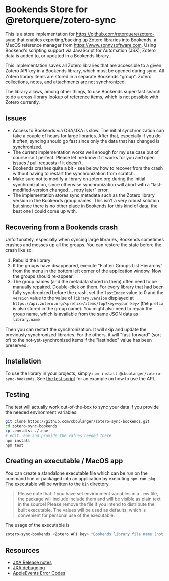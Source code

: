 # Bookends Store for @retorquere/zotero-sync

This is a store implementation for https://github.com/retorquere/zotero-sync 
that enables exporting/backing up Zotero libraries into Bookends, a MacOS reference
manager from https://www.sonnysoftware.com. Using Bookend's scripting support via
JavaScript for Automation (JSX), Zotero data is added to, or updated in a Bookends library.

This implementation saves all Zotero libraries that are accessible to a given Zotero 
API key in a Bookends library, which must be opened during sync. All Zotero library items are
stored in a separate Bookends "group". Zotero collections, notes, and attachments are
not synchronized.

The library allows, among other things, to use Bookends super-fast search to do a 
cross-library lookup of reference items, which is not possible with Zotero currently.

## Issues
 - Access to Bookends via OSA/JXA is slow. The initial synchronization can take a couple of hours for large libraries.
   After that, especially if you do it often, syncing should go fast since only the data that has changed is 
   synchronized. 
 - The current implementation works well enough for my use case but of course isn't perfect. Please
   let me know if it works for you and open issues / pull requests if it doesn't.
 - Bookends crashes quite a bit - see below how to recover from the crash without having to restart the 
   synchronization from scratch. 
 - Make sure not to modify a library on zotero.org during the initial synchronization, since otherwise 
   synchronization will abort with a "last-modified-version changed ... retry later" error. 
 - The implementation stores sync metadata such as the Zotero library version in the Bookends 
   group names. This isn't a very robust solution but since there is no other place in Bookends 
   for this kind of data, the best one I could come up with. 
   
## Recovering from a Bookends crash

Unfortunately, especially when syncing large libraries, Bookends sometimes crashes and messes up all the groups. 
You can restore the state before the crash like so:

   1) Rebuild the library 
   2) If the groups have disappeared, execute "Flatten Groups List Hierarchy" from the menu in the bottom left corner of 
      the application window. Now the groups should re-appear.
   3) The group names (and the metadata stored in them) often need to be manually repaired. Double-click on them.
      For every library that had been fully synchronized before the crash, set the `lastIndex` value to 0 and the 
      `version` value to the value of `library.version` displayed at `https://api.zotero.org/<prefix>/items/top?key=<your key>` 
      (the `prefix` is also stored in the group name). You might also need to repair the group name, which is available
      from the same JSON data as `library.name`
      
Then you can restart the synchronization. It will skip and update the previously synchronized libraries. For the others,
it will "fast-forward" (sort of) to the not-yet-synchronized items if the "lastIndex" value has been preserved.

## Installation

To use the library in your projects, simply `npm install @cboulanger/zotero-sync-bookends`. See [the test script](test.ts) 
for an example on how to use the API.

## Testing

The test will actually work out-of-the-box to sync your data if you provide the needed environment variables.

```bash
git clone https://github.com/cboulanger/zotero-sync-bookends.git
cd zotero-sync-bookends
cp .env.dist ./.env
# edit .env and provide the values needed there
npm install
npm test
```

## Creating an executable / MacOS app

You can create a standalone executable file which can be run on the command line or packaged into 
an application by executing `npm run pkg`. The executable will be written to the `bin` directory.

> Please note that if you have set environment variables in a `.env` file, the package will include 
> include them and will be visible as plain text in the source! Please remove the file if you intend 
> to distribute the built executable. The values will be used as defaults, which is convenient for 
> personal use of the executable. 

The usage of the executable is

```bash
zotero-sync-bookends <Zotero API key> "Bookends library file name (not the path!)"
```


## Resources
- [JXA Release notes](https://developer.apple.com/library/archive/releasenotes/InterapplicationCommunication/RN-JavaScriptForAutomation/Articles/OSX10-10.html#//apple_ref/doc/uid/TP40014508-CH109-SW1)
- [JXA debugging](https://developer.apple.com/library/archive/releasenotes/InterapplicationCommunication/RN-JavaScriptForAutomation/Articles/OSX10-11.html#//apple_ref/doc/uid/TP40014508-CH110-SW1) 
- [AppleEvents Error Codes](https://developer.apple.com/library/archive/documentation/AppleScript/Conceptual/AppleScriptLangGuide/reference/ASLR_error_codes.html)
